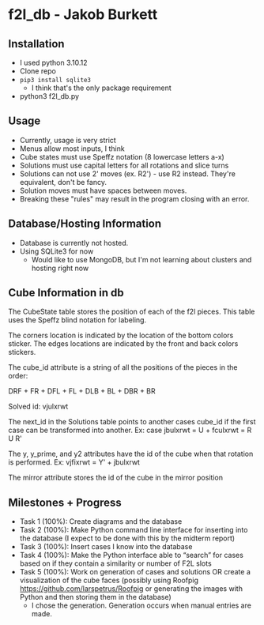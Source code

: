 # f2l_db - Jakob Burkett

## Installation
- I used python 3.10.12
- Clone repo
- ```pip3 install sqlite3 ```
  - I think that's the only package requirement
- python3 f2l_db.py

## Usage
- Currently, usage is very strict
- Menus allow most inputs, I think
- Cube states must use Speffz notation (8 lowercase letters a-x)
- Solutions must use capital letters for all rotations and slice turns
- Solutions can not use 2' moves (ex. R2') - use R2 instead. They're equivalent, don't be fancy.
- Solution moves must have spaces between moves.
- Breaking these "rules" may result in the program closing with an error.

## Database/Hosting Information
- Database is currently not hosted.
- Using SQLite3 for now
    - Would like to use MongoDB, but I'm not learning about clusters and hosting right now
## Cube Information in db

The CubeState table stores the position of each of the f2l pieces. This table uses the Speffz blind notation for labeling.

The corners location is indicated by the location of the bottom colors sticker. The edges locations are indicated by the front and back colors stickers.

The cube_id attribute is a string of all the positions of the pieces in the order:

DRF + FR + DFL + FL + DLB + BL + DBR + BR

Solved id: vjulxrwt

The next_id in the Solutions table points to another cases cube_id if the first
case can be transformed into another. Ex: case jbulxrwt = U + fculxrwt = R U R'

The y, y_prime, and y2 attributes have the id of the cube when that rotation is performed. Ex: vjfixrwt = Y' + jbulxrwt

The mirror attribute stores the id of the cube in the mirror position

## Milestones + Progress
 - Task 1 (100%): Create diagrams and the database
 - Task 2 (100%): Make Python command line interface for inserting into the database (I expect to be done with this by the midterm report)
 - Task 3 (100%): Insert cases I know into the database
 - Task 4 (100%): Make the Python interface able to “search” for cases based on if they contain a similarity or number of F2L slots
 - Task 5 (100%): Work on generation of cases and solutions OR create a visualization of the cube faces (possibly using Roofpig https://github.com/larspetrus/Roofpig or generating the images with Python and then storing them in the database)
   - I chose the generation. Generation occurs when manual entries are made.
